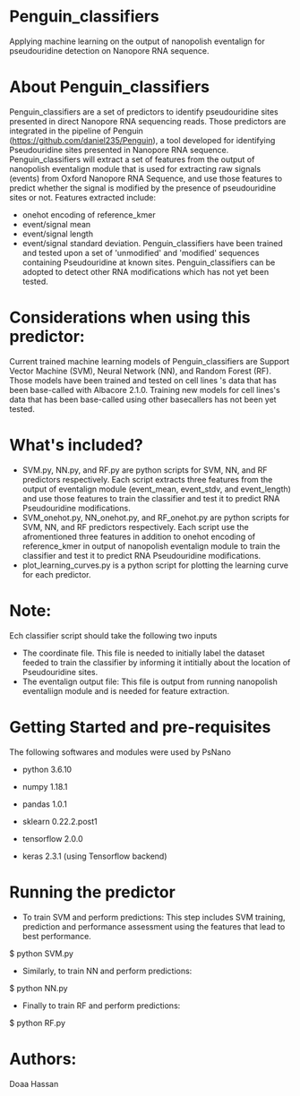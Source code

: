# Penguin_classifiers
Applying machine learning on the output of nanopolish eventalign for pseudouridine detection on Nanopore RNA sequence. 


# About  Penguin_classifiers
Penguin_classifiers are a set of predictors to identify pseudouridine sites presented in direct Nanopore RNA sequencing reads. Those predictors are integrated in the pipeline of Penguin (https://github.com/daniel235/Penguin), a tool developed for identifying Pseudouridine sites presented in Nanopore RNA sequence.
Penguin_classifiers will extract a set of features from the output of nanopolish eventalign module that is used for extracting raw signals (events) from Oxford Nanopore RNA Sequence, and use those features to predict whether the signal is modified by the presence of pseudouridine sites or not. 
Features extracted include:
- onehot encoding of reference_kmer
- event/signal  mean
- event/signal length
- event/signal standard deviation.
Penguin_classifiers have been trained and tested upon a set of 'unmodified' and 'modified' sequences containing Pseudouridine at known sites. 
Penguin_classifiers can be adopted to detect other RNA modifications which has not yet been tested.

# Considerations when using this predictor:
Current trained machine learning models of Penguin_classifiers are Support Vector Machine (SVM), Neural Network (NN), and Random Forest (RF). 
Those models have been trained and tested on cell lines 's data that has been base-called with Albacore 2.1.0.
Training new models for cell lines's data that has been base-called using other basecallers has not been yet tested. 

# What's included?
- SVM.py, NN.py, and RF.py  are python scripts for SVM, NN, and RF predictors respectively. Each script extracts three features from the output of eventalign module (event_mean, event_stdv, and event_length) and use those features to train the classifier and test it to predict RNA Pseudouridine modifications.
- SVM_onehot.py, NN_onehot.py, and RF_onehot.py  are python scripts for SVM, NN, and RF predictors respectively. Each script use the afromentioned three features in addition to onehot encoding of reference_kmer in output of nanopolish eventalign module to train the classifier and test it to predict RNA Pseudouridine modifications.
- plot_learning_curves.py is a python script for plotting the learning curve for each predictor.

# Note:
Ech classifier script should take the following two inputs 
- The coordinate file. This file is needed to initially label the dataset feeded to train the classifier by informing it intitially about the location of Pseudouridine sites.
- The eventalign output file: This file is output from running nanopolish eventaliign module and is needed for feature extraction.

# Getting Started and pre-requisites

The following softwares and modules were used by PsNano   

- python				      3.6.10

- numpy				        1.18.1

- pandas				      1.0.1

- sklearn				      0.22.2.post1

- tensorflow			    2.0.0

- keras		            2.3.1 (using Tensorflow backend)


# Running the predictor
- To train SVM and perform predictions:
This step includes SVM training, prediction and performance assessment using the features that lead to best performance.

$ python SVM.py 

- Similarly, to train NN and perform predictions:

$ python NN.py 

- Finally to train RF and perform predictions:

$ python RF.py

# Authors:
Doaa Hassan


